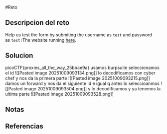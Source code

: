 #Reto 
## Descripcion del reto
Help us test the form by submiting the username as `test` and password as `test!`The website running [here](http://saturn.picoctf.net:62422/).
## Solucion
picoCTF{proxies_all_the_way_25bbae9a}
usamos burpsuite
seleccionamos el id
![[Pasted image 20251009093134.png]]
lo decodificamos con cyber chef y nos da la primera parte
![[Pasted image 20251009093215.png]]
damos un forward y nos da el siguiente id e igual q antes lo seleccioanmos
![[Pasted image 20251009093504.png]]
y lo decodificamos y ya tenemos la ultima parte
![[Pasted image 20251009093528.png]]

## Notas

## Referencias
